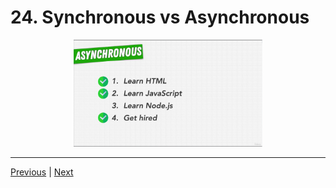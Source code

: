 # 24. Synchronous vs Asynchronous

<p align="center" ><img src="../imags/24_Synchronous-vs-Asynchronous.png" width="60%" ></a></p> 

---

[Previous](./23_libuv-Internals-Deep-Dive.md) | [Next](./25_Asynchronous-Callbacks.md)

